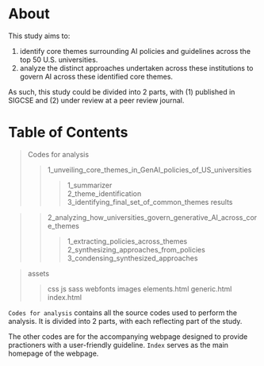 # About

This study aims to:  
1. identify core themes surrounding AI policies and guidelines across the top 50 U.S. universities.
2. analyze the distinct approaches undertaken across these institutions to govern AI across these identified core themes.

As such, this study could be divided into 2 parts, with (1) published in SIGCSE and (2) under review at a peer review journal. 

# Table of Contents  

> Codes for analysis
>> 1_unveiling_core_themes_in_GenAI_policies_of_US_universities
>>> 1_summarizer  
>>> 2_theme_identification  
>>> 3_identifying_final_set_of_common_themes
>>> results

>> 2_analyzing_how_universities_govern_generative_AI_across_core_themes
>>> 1_extracting_policies_across_themes  
>>> 2_synthesizing_approaches_from_policies
>>> 3_condensing_synthesized_approaches  

> assets
>> css
>> js
>> sass
>> webfonts
> images
> elements.html
> generic.html
> index.html

`Codes for analysis` contains all the source codes used to perform the analysis. It is divided into 2 parts, with each reflecting  part of the study.   

The other codes are for the accompanying webpage designed to provide practioners with a user-friendly guideline. `Index` serves as the main homepage of the webpage. 
